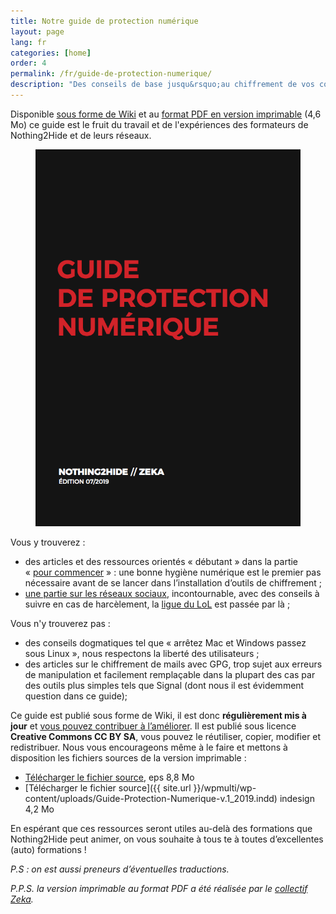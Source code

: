 ```yaml
---
title: Notre guide de protection numérique
layout: page
lang: fr
categories: [home]
order: 4
permalink: /fr/guide-de-protection-numerique/
description: "Des conseils de base jusqu&rsquo;au chiffrement de vos communications en passant par les précautions à prendre lors de la couverture d&rsquo;un événement, notre Guide de protection numérique vous aidera à protéger vos informations en toutes circonstances."
---
```


Disponible [sous forme de Wiki](https://wiki.nothing2hide.org/doku.php?id=protectionnumerique:start) et au [format PDF en version imprimable](/assets/img/sites/3/2019/08/guide-protection-numerique-2019.pdf) (4,6 Mo) ce guide est le fruit du travail et de l'expériences des formateurs de Nothing2Hide et de leurs réseaux.

<figure>
<a href="/assets/img/sites/3/2019/08/guide-protection-numerique-2019.pdf"><img src="/assets/img/sites/3/2019/07/guide-protect-internet-min.png" style="width: 500px" alt="téléchargez le guide de protection numérique"></a>
</figure>

Vous y trouverez :

  * des articles et des ressources orientés « débutant » dans la partie « [pour commencer](https://wiki.nothing2hide.org/doku.php?id=protectionnumerique:start#pour_commencer) » : une bonne hygiène numérique est le premier pas nécessaire avant de se lancer dans l&rsquo;installation d&rsquo;outils de chiffrement ;
  * [une partie sur les réseaux sociaux](https://wiki.nothing2hide.org/doku.php?id=protectionnumerique:reseauxsociaux), incontournable, avec des conseils à suivre en cas de harcèlement, la [ligue du LoL](https://fr.wikipedia.org/wiki/Ligue_du_LOL#Ant%C3%A9c%C3%A9dents_de_certains_membres) est passée par là ;

Vous n'y trouverez pas : 

  * des conseils dogmatiques tel que « arrêtez Mac et Windows passez sous Linux », nous respectons la liberté des utilisateurs ;
  * des articles sur le chiffrement de mails avec GPG, trop sujet aux erreurs de manipulation et facilement remplaçable dans la plupart des cas par des outils plus simples tels que Signal (dont nous il est évidemment question dans ce guide);


Ce guide est publié sous forme de Wiki, il est donc **régulièrement mis à jour** et [vous pouvez contribuer à l&rsquo;améliorer](https://wiki.nothing2hide.org/doku.php?id=protectionnumerique:start&do=login&sectok=). Il est publié sous licence **Creative Commons CC BY SA**, vous pouvez le réutiliser, copier, modifier et redistribuer. Nous vous encourageons même à le faire et mettons à disposition les fichiers sources de la version imprimable : 

  * [Télécharger le fichier source](/wpmulti/wp-content/uploads/Guide-Protection-Numerique-v.1_2019.indd.ps), eps 8,8 Mo   
  * [Télécharger le fichier source]({{ site.url }}/wpmulti/wp-content/uploads/Guide-Protection-Numerique-v.1_2019.indd) indesign 4,2 Mo

En espérant que ces ressources seront utiles au-delà des formations que Nothing2Hide peut animer, on vous souhaite à tous te à toutes d&rsquo;excellentes (auto) formations !

_P.S : on est aussi preneurs d&rsquo;éventuelles traductions._

_P.P.S. la version imprimable au format PDF a été réalisée par le_ [_collectif Zeka_](https://zeka.noblogs.org/guide-de-protection-numerique/)_._
